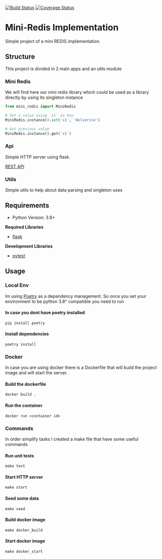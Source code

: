 [![Build Status](https://travis-ci.org/darkaico/mini-redis.svg?branch=master)](https://travis-ci.org/darkaico/mini-redis)
[![Coverage Status](https://coveralls.io/repos/github/darkaico/mini-redis/badge.svg?branch=master)](https://coveralls.io/github/darkaico/mini-redis?branch=master)

# Mini-Redis Implementation

Simple project of a mini REDIS implementation.

## Structure

This project is divided in 2 main apps and an utils module

### Mini Redis

We will find here our mini redis library which could be used as a library directly by using its singleton instance

```python
from mini_redis import MiniRedis

# Set a value using `x1` as key
MiniRedis.instance().set('x1', 'Wolverine')

# Get previous value
MiniRedis.instance().get('x1')
```

### Api

Simple HTTP server using flask.

[REST API](mini_redis_api.md)

### Utils

Simple utils to help about data parsing and singleton uses

## Requirements

- Python Version: 3.8+

**Required Libraries**

- [flask](https://flask.palletsprojects.com/en/1.1.x/)

**Development Libraries**

- [pytest](https://docs.pytest.org/en/stable/)

## Usage

### Local Env

Im using [Poetry](https://python-poetry.org/) as a dependency management. So once you set your environment
to be python 3.8^ compatible you need to run

#### In case you dont have poetry installed

```shell
pip install poetry
```

#### Install dependencies

```shell
poetry install
```

### Docker

In case you are using docker there is a Dockerfile that will build the project image and will start the server.

#### Build the dockerfile

```
docker build .
```

#### Run the container

```
docker run <container id>
```

### Commands

In order simplify tasks I created a make file that have some useful commands

#### Run unit tests

```shell
make test
```

#### Start HTTP server

```shell
make start
```

#### Seed some data

```shell
make seed
```

#### Build docker image

```shell
make docker_build
```

#### Start docker image

```shell
make docker_start
```

